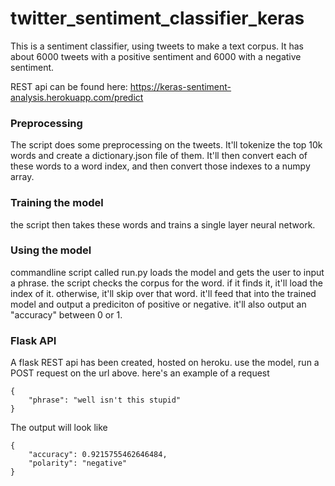 # twitter_sentiment_classifier_keras

This is a sentiment classifier, using tweets to make a text corpus. It has about 6000 tweets with a positive sentiment and 6000 with a negative sentiment.

REST api can be found here:
https://keras-sentiment-analysis.herokuapp.com/predict

### Preprocessing

The script does some preprocessing on the tweets. It'll tokenize the top 10k words and create a dictionary.json file of them. It'll then convert each of these words to a word index, and then convert those indexes to a numpy array.

### Training the model

the script then takes these words and trains a single layer neural network. 

### Using the model

commandline script called run.py loads the model and gets the user to input a phrase. the script checks the corpus for the word. if it finds it, it'll load the index of it. otherwise, it'll skip over that word. it'll feed that into the trained model and output a prediciton of positive or negative. it'll also output an "accuracy" between 0 or 1.

### Flask API

A flask REST api has been created, hosted on heroku. use the model, run a POST request on the url above. here's an example of a request
```
{
	"phrase": "well isn't this stupid"
}
```
The output will look like

```
{
    "accuracy": 0.9215755462646484,
    "polarity": "negative"
}
```
